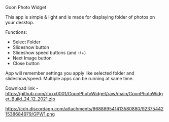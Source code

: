 Goon Photo Widget

This app is simple & light and is made for displaying folder of photos on your desktop. 

Functions:
- Select Folder
- Slideshow button 
- Slideshow speed buttons (and -/+)
- Next Image button
- Close button

App will remember settings you apply like selected folder and slideshow/speed. Multiple apps can be running at same time.

Download link - https://github.com/rtxxx0001/GoonPhotoWidget/raw/main/GoonPhotoWidget_Build_24_12_2021.zip

https://cdn.discordapp.com/attachments/868889541413580880/923754421538684979/GPW1.png
